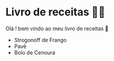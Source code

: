 # Livro de receitas :man_cook:

Olá ! bem vindo ao meu livro de receitas :wave:

- Strogonoff de Frango
- Pavê
- Bolo de Cenoura
